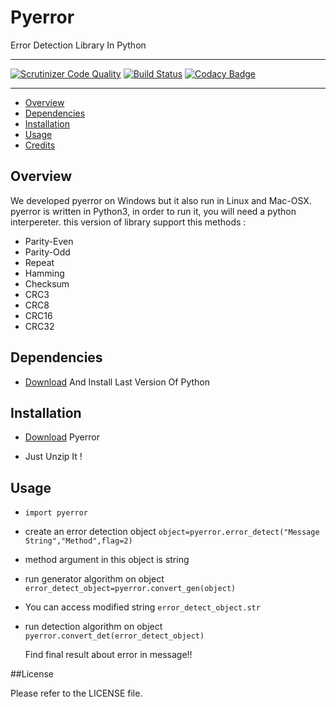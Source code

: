 # Pyerror   

Error Detection Library In Python

----------
[![Scrutinizer Code Quality](https://scrutinizer-ci.com/g/sepandhaghighi/pyerror/badges/quality-score.png?b=master)](https://scrutinizer-ci.com/g/sepandhaghighi/pyerror/?branch=master)
[![Build Status](https://scrutinizer-ci.com/g/sepandhaghighi/pyerror/badges/build.png?b=master)](https://scrutinizer-ci.com/g/sepandhaghighi/pyerror/build-status/master)
[![Codacy Badge](https://api.codacy.com/project/badge/Grade/7e81f688404541099e0c9aba643c5b76)](https://www.codacy.com/app/sepand-haghighi/pyerror?utm_source=github.com&amp;utm_medium=referral&amp;utm_content=sepandhaghighi/pyerror&amp;utm_campaign=Badge_Grade)

----------


- [Overview](#overview)
- [Dependencies](#dependencies)
- [Installation](#installation)
- [Usage](#usage)
- [Credits](#credits)


## Overview

We developed pyerror on Windows but it also run in Linux and Mac-OSX.
pyerror is written in Python3, in order to run it, you will need a python interpereter.
this version of library support this methods :

- Parity-Even
- Parity-Odd
- Repeat
- Hamming
- Checksum
- CRC3
- CRC8
- CRC16
- CRC32



## Dependencies

- [Download](https://www.python.org/downloads/) And Install Last Version Of Python 

## Installation

- [Download](https://github.com/sepandhaghighi/pyerror/archive/v1.1.zip) Pyerror

- Just Unzip It !

## Usage

- `import pyerror`

- create an error detection object `object=pyerror.error_detect("Message String","Method",flag=2)`
* method argument in this object is string


- run generator algorithm on object `error_detect_object=pyerror.convert_gen(object)`
- You can access modified string `error_detect_object.str`

- run detection algorithm on object  `pyerror.convert_det(error_detect_object)`


  Find final result about error in message!!



##License

Please refer to the LICENSE file.

